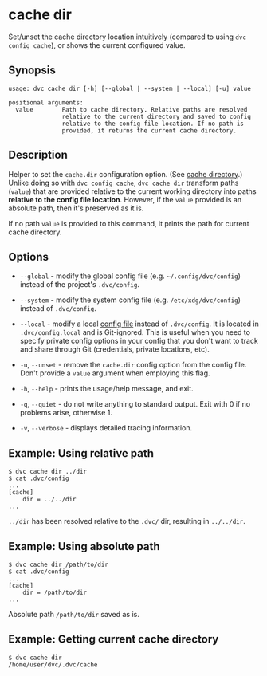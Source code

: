 # cache dir

Set/unset the <abbr>cache</abbr> directory location intuitively (compared to
using `dvc config cache`), or shows the current configured value.

## Synopsis

```usage
usage: dvc cache dir [-h] [--global | --system | --local] [-u] value

positional arguments:
  value        Path to cache directory. Relative paths are resolved
               relative to the current directory and saved to config
               relative to the config file location. If no path is
               provided, it returns the current cache directory.
```

## Description

Helper to set the `cache.dir` configuration option. (See
[cache directory](/doc/user-guide/project-structure/internal-files#structure-of-the-cache-directory).)
Unlike doing so with `dvc config cache`, `dvc cache dir` transform paths
(`value`) that are provided relative to the current working directory into paths
**relative to the config file location**. However, if the `value` provided is an
absolute path, then it's preserved as it is.

If no path `value` is provided to this command, it prints the path for current
cache directory.

## Options

- `--global` - modify the global config file (e.g. `~/.config/dvc/config`)
  instead of the project's `.dvc/config`.

- `--system` - modify the system config file (e.g. `/etc/xdg/dvc/config`) instead
  of `.dvc/config`.

- `--local` - modify a local [config file](/doc/command-reference/config)
  instead of `.dvc/config`. It is located in `.dvc/config.local` and is
  Git-ignored. This is useful when you need to specify private config options in
  your config that you don't want to track and share through Git (credentials,
  private locations, etc).

- `-u`, `--unset` - remove the `cache.dir` config option from the config file.
  Don't provide a `value` argument when employing this flag.

- `-h`, `--help` - prints the usage/help message, and exit.

- `-q`, `--quiet` - do not write anything to standard output. Exit with 0 if no
  problems arise, otherwise 1.

- `-v`, `--verbose` - displays detailed tracing information.

## Example: Using relative path

```dvc
$ dvc cache dir ../dir
$ cat .dvc/config
...
[cache]
    dir = ../../dir
...
```

`../dir` has been resolved relative to the `.dvc/` dir, resulting in
`../../dir`.

## Example: Using absolute path

```dvc
$ dvc cache dir /path/to/dir
$ cat .dvc/config
...
[cache]
    dir = /path/to/dir
...
```

Absolute path `/path/to/dir` saved as is.

## Example: Getting current cache directory

```dvc
$ dvc cache dir
/home/user/dvc/.dvc/cache
```
